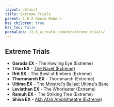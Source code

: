 ```yaml
---
layout: default
title: Extreme Trials
parent: 2.0 A Realm Reborn
has_children: true
has_toc: false
permalink: /2.0_a_realm_reborn/extreme_trials/
---
```


## Extreme Trials

- **Garuda EX** - The Howling Eye (Extreme)
- **Titan EX** - [The Navel (Extreme)](titan/README.md)
- **Ifrit EX** - The Bowl of Embers (Extreme)
- **Thornmarch EX** - Thornmarch (Extreme)
- **Ultima EX** - [The Minstrel's Ballad: Ultima's Bane](ultima_weapon/README.md)
- **Leviathan EX** - The Whorleater (Extreme)
- **Ramuh EX** - The Striking Tree (Extreme)
- **Shiva EX** - [Akh Afah Amphitheatre (Extreme)](shiva/README.md)